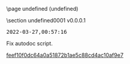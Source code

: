 \page undefined (undefined)

<div style="max-width:700px;">

\section undefined0001 v0.0.0.1

<pre>
2022-03-27,00:57:16
</pre>

 Fix autodoc script.

[feef10f0dc64a0a51872b1ae5c88cd4ac10af9e7](../../patches/html/md_pages_feef10f0dc64a0a51872b1ae5c88cd4ac10af9e7.html)



</div>